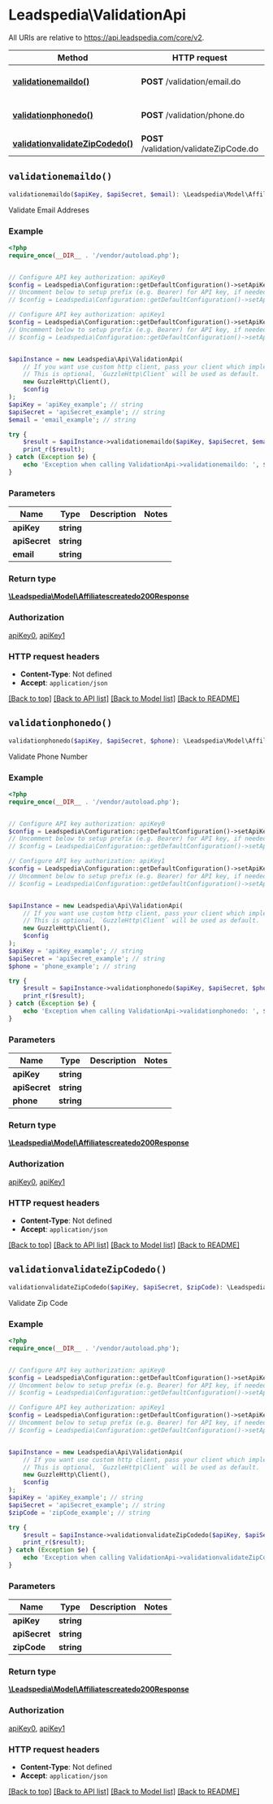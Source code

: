 # Leadspedia\ValidationApi

All URIs are relative to https://api.leadspedia.com/core/v2.

Method | HTTP request | Description
------------- | ------------- | -------------
[**validationemaildo()**](ValidationApi.md#validationemaildo) | **POST** /validation/email.do | Validate Email Addreses
[**validationphonedo()**](ValidationApi.md#validationphonedo) | **POST** /validation/phone.do | Validate Phone Number
[**validationvalidateZipCodedo()**](ValidationApi.md#validationvalidateZipCodedo) | **POST** /validation/validateZipCode.do | Validate Zip Code


## `validationemaildo()`

```php
validationemaildo($apiKey, $apiSecret, $email): \Leadspedia\Model\Affiliatescreatedo200Response
```

Validate Email Addreses

### Example

```php
<?php
require_once(__DIR__ . '/vendor/autoload.php');


// Configure API key authorization: apiKey0
$config = Leadspedia\Configuration::getDefaultConfiguration()->setApiKey('api_key', 'YOUR_API_KEY');
// Uncomment below to setup prefix (e.g. Bearer) for API key, if needed
// $config = Leadspedia\Configuration::getDefaultConfiguration()->setApiKeyPrefix('api_key', 'Bearer');

// Configure API key authorization: apiKey1
$config = Leadspedia\Configuration::getDefaultConfiguration()->setApiKey('api_secret', 'YOUR_API_KEY');
// Uncomment below to setup prefix (e.g. Bearer) for API key, if needed
// $config = Leadspedia\Configuration::getDefaultConfiguration()->setApiKeyPrefix('api_secret', 'Bearer');


$apiInstance = new Leadspedia\Api\ValidationApi(
    // If you want use custom http client, pass your client which implements `GuzzleHttp\ClientInterface`.
    // This is optional, `GuzzleHttp\Client` will be used as default.
    new GuzzleHttp\Client(),
    $config
);
$apiKey = 'apiKey_example'; // string
$apiSecret = 'apiSecret_example'; // string
$email = 'email_example'; // string

try {
    $result = $apiInstance->validationemaildo($apiKey, $apiSecret, $email);
    print_r($result);
} catch (Exception $e) {
    echo 'Exception when calling ValidationApi->validationemaildo: ', $e->getMessage(), PHP_EOL;
}
```

### Parameters

Name | Type | Description  | Notes
------------- | ------------- | ------------- | -------------
 **apiKey** | **string**|  |
 **apiSecret** | **string**|  |
 **email** | **string**|  |

### Return type

[**\Leadspedia\Model\Affiliatescreatedo200Response**](../Model/Affiliatescreatedo200Response.md)

### Authorization

[apiKey0](../../README.md#apiKey0), [apiKey1](../../README.md#apiKey1)

### HTTP request headers

- **Content-Type**: Not defined
- **Accept**: `application/json`

[[Back to top]](#) [[Back to API list]](../../README.md#endpoints)
[[Back to Model list]](../../README.md#models)
[[Back to README]](../../README.md)

## `validationphonedo()`

```php
validationphonedo($apiKey, $apiSecret, $phone): \Leadspedia\Model\Affiliatescreatedo200Response
```

Validate Phone Number

### Example

```php
<?php
require_once(__DIR__ . '/vendor/autoload.php');


// Configure API key authorization: apiKey0
$config = Leadspedia\Configuration::getDefaultConfiguration()->setApiKey('api_key', 'YOUR_API_KEY');
// Uncomment below to setup prefix (e.g. Bearer) for API key, if needed
// $config = Leadspedia\Configuration::getDefaultConfiguration()->setApiKeyPrefix('api_key', 'Bearer');

// Configure API key authorization: apiKey1
$config = Leadspedia\Configuration::getDefaultConfiguration()->setApiKey('api_secret', 'YOUR_API_KEY');
// Uncomment below to setup prefix (e.g. Bearer) for API key, if needed
// $config = Leadspedia\Configuration::getDefaultConfiguration()->setApiKeyPrefix('api_secret', 'Bearer');


$apiInstance = new Leadspedia\Api\ValidationApi(
    // If you want use custom http client, pass your client which implements `GuzzleHttp\ClientInterface`.
    // This is optional, `GuzzleHttp\Client` will be used as default.
    new GuzzleHttp\Client(),
    $config
);
$apiKey = 'apiKey_example'; // string
$apiSecret = 'apiSecret_example'; // string
$phone = 'phone_example'; // string

try {
    $result = $apiInstance->validationphonedo($apiKey, $apiSecret, $phone);
    print_r($result);
} catch (Exception $e) {
    echo 'Exception when calling ValidationApi->validationphonedo: ', $e->getMessage(), PHP_EOL;
}
```

### Parameters

Name | Type | Description  | Notes
------------- | ------------- | ------------- | -------------
 **apiKey** | **string**|  |
 **apiSecret** | **string**|  |
 **phone** | **string**|  |

### Return type

[**\Leadspedia\Model\Affiliatescreatedo200Response**](../Model/Affiliatescreatedo200Response.md)

### Authorization

[apiKey0](../../README.md#apiKey0), [apiKey1](../../README.md#apiKey1)

### HTTP request headers

- **Content-Type**: Not defined
- **Accept**: `application/json`

[[Back to top]](#) [[Back to API list]](../../README.md#endpoints)
[[Back to Model list]](../../README.md#models)
[[Back to README]](../../README.md)

## `validationvalidateZipCodedo()`

```php
validationvalidateZipCodedo($apiKey, $apiSecret, $zipCode): \Leadspedia\Model\Affiliatescreatedo200Response
```

Validate Zip Code

### Example

```php
<?php
require_once(__DIR__ . '/vendor/autoload.php');


// Configure API key authorization: apiKey0
$config = Leadspedia\Configuration::getDefaultConfiguration()->setApiKey('api_key', 'YOUR_API_KEY');
// Uncomment below to setup prefix (e.g. Bearer) for API key, if needed
// $config = Leadspedia\Configuration::getDefaultConfiguration()->setApiKeyPrefix('api_key', 'Bearer');

// Configure API key authorization: apiKey1
$config = Leadspedia\Configuration::getDefaultConfiguration()->setApiKey('api_secret', 'YOUR_API_KEY');
// Uncomment below to setup prefix (e.g. Bearer) for API key, if needed
// $config = Leadspedia\Configuration::getDefaultConfiguration()->setApiKeyPrefix('api_secret', 'Bearer');


$apiInstance = new Leadspedia\Api\ValidationApi(
    // If you want use custom http client, pass your client which implements `GuzzleHttp\ClientInterface`.
    // This is optional, `GuzzleHttp\Client` will be used as default.
    new GuzzleHttp\Client(),
    $config
);
$apiKey = 'apiKey_example'; // string
$apiSecret = 'apiSecret_example'; // string
$zipCode = 'zipCode_example'; // string

try {
    $result = $apiInstance->validationvalidateZipCodedo($apiKey, $apiSecret, $zipCode);
    print_r($result);
} catch (Exception $e) {
    echo 'Exception when calling ValidationApi->validationvalidateZipCodedo: ', $e->getMessage(), PHP_EOL;
}
```

### Parameters

Name | Type | Description  | Notes
------------- | ------------- | ------------- | -------------
 **apiKey** | **string**|  |
 **apiSecret** | **string**|  |
 **zipCode** | **string**|  |

### Return type

[**\Leadspedia\Model\Affiliatescreatedo200Response**](../Model/Affiliatescreatedo200Response.md)

### Authorization

[apiKey0](../../README.md#apiKey0), [apiKey1](../../README.md#apiKey1)

### HTTP request headers

- **Content-Type**: Not defined
- **Accept**: `application/json`

[[Back to top]](#) [[Back to API list]](../../README.md#endpoints)
[[Back to Model list]](../../README.md#models)
[[Back to README]](../../README.md)
